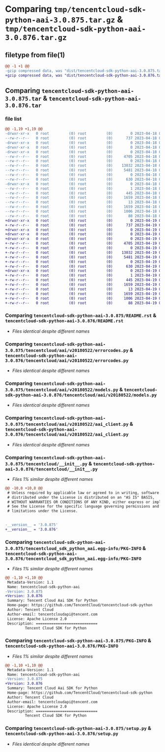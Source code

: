 # Comparing `tmp/tencentcloud-sdk-python-aai-3.0.875.tar.gz` & `tmp/tencentcloud-sdk-python-aai-3.0.876.tar.gz`

## filetype from file(1)

```diff
@@ -1 +1 @@
-gzip compressed data, was "dist/tencentcloud-sdk-python-aai-3.0.875.tar", last modified: Tue Apr 18 00:18:15 2023, max compression
+gzip compressed data, was "dist/tencentcloud-sdk-python-aai-3.0.876.tar", last modified: Wed Apr 19 00:14:54 2023, max compression
```

## Comparing `tencentcloud-sdk-python-aai-3.0.875.tar` & `tencentcloud-sdk-python-aai-3.0.876.tar`

### file list

```diff
@@ -1,19 +1,19 @@
-drwxr-xr-x   0 root         (0) root         (0)        0 2023-04-18 00:18:15.000000 tencentcloud-sdk-python-aai-3.0.875/
--rw-r--r--   0 root         (0) root         (0)      737 2023-04-18 00:18:15.000000 tencentcloud-sdk-python-aai-3.0.875/README.rst
-drwxr-xr-x   0 root         (0) root         (0)        0 2023-04-18 00:18:15.000000 tencentcloud-sdk-python-aai-3.0.875/tencentcloud/
-drwxr-xr-x   0 root         (0) root         (0)        0 2023-04-18 00:18:15.000000 tencentcloud-sdk-python-aai-3.0.875/tencentcloud/aai/
-drwxr-xr-x   0 root         (0) root         (0)        0 2023-04-18 00:18:15.000000 tencentcloud-sdk-python-aai-3.0.875/tencentcloud/aai/v20180522/
--rw-r--r--   0 root         (0) root         (0)     4705 2023-04-18 00:18:15.000000 tencentcloud-sdk-python-aai-3.0.875/tencentcloud/aai/v20180522/errorcodes.py
--rw-r--r--   0 root         (0) root         (0)        0 2023-04-18 00:18:15.000000 tencentcloud-sdk-python-aai-3.0.875/tencentcloud/aai/v20180522/__init__.py
--rw-r--r--   0 root         (0) root         (0)    13032 2023-04-18 00:18:15.000000 tencentcloud-sdk-python-aai-3.0.875/tencentcloud/aai/v20180522/models.py
--rw-r--r--   0 root         (0) root         (0)     5481 2023-04-18 00:18:15.000000 tencentcloud-sdk-python-aai-3.0.875/tencentcloud/aai/v20180522/aai_client.py
--rw-r--r--   0 root         (0) root         (0)        0 2023-04-18 00:18:15.000000 tencentcloud-sdk-python-aai-3.0.875/tencentcloud/aai/__init__.py
--rw-r--r--   0 root         (0) root         (0)      630 2023-04-18 00:18:15.000000 tencentcloud-sdk-python-aai-3.0.875/tencentcloud/__init__.py
-drwxr-xr-x   0 root         (0) root         (0)        0 2023-04-18 00:18:15.000000 tencentcloud-sdk-python-aai-3.0.875/tencentcloud_sdk_python_aai.egg-info/
--rw-r--r--   0 root         (0) root         (0)        1 2023-04-18 00:18:15.000000 tencentcloud-sdk-python-aai-3.0.875/tencentcloud_sdk_python_aai.egg-info/dependency_links.txt
--rw-r--r--   0 root         (0) root         (0)      445 2023-04-18 00:18:15.000000 tencentcloud-sdk-python-aai-3.0.875/tencentcloud_sdk_python_aai.egg-info/SOURCES.txt
--rw-r--r--   0 root         (0) root         (0)     1659 2023-04-18 00:18:15.000000 tencentcloud-sdk-python-aai-3.0.875/tencentcloud_sdk_python_aai.egg-info/PKG-INFO
--rw-r--r--   0 root         (0) root         (0)       13 2023-04-18 00:18:15.000000 tencentcloud-sdk-python-aai-3.0.875/tencentcloud_sdk_python_aai.egg-info/top_level.txt
--rw-r--r--   0 root         (0) root         (0)     1659 2023-04-18 00:18:15.000000 tencentcloud-sdk-python-aai-3.0.875/PKG-INFO
--rw-r--r--   0 root         (0) root         (0)     1006 2023-04-18 00:18:15.000000 tencentcloud-sdk-python-aai-3.0.875/setup.py
--rw-r--r--   0 root         (0) root         (0)       88 2023-04-18 00:18:15.000000 tencentcloud-sdk-python-aai-3.0.875/setup.cfg
+drwxr-xr-x   0 root         (0) root         (0)        0 2023-04-19 00:14:54.000000 tencentcloud-sdk-python-aai-3.0.876/
+-rw-r--r--   0 root         (0) root         (0)      737 2023-04-19 00:14:54.000000 tencentcloud-sdk-python-aai-3.0.876/README.rst
+drwxr-xr-x   0 root         (0) root         (0)        0 2023-04-19 00:14:54.000000 tencentcloud-sdk-python-aai-3.0.876/tencentcloud/
+drwxr-xr-x   0 root         (0) root         (0)        0 2023-04-19 00:14:54.000000 tencentcloud-sdk-python-aai-3.0.876/tencentcloud/aai/
+drwxr-xr-x   0 root         (0) root         (0)        0 2023-04-19 00:14:54.000000 tencentcloud-sdk-python-aai-3.0.876/tencentcloud/aai/v20180522/
+-rw-r--r--   0 root         (0) root         (0)     4705 2023-04-19 00:14:54.000000 tencentcloud-sdk-python-aai-3.0.876/tencentcloud/aai/v20180522/errorcodes.py
+-rw-r--r--   0 root         (0) root         (0)        0 2023-04-19 00:14:54.000000 tencentcloud-sdk-python-aai-3.0.876/tencentcloud/aai/v20180522/__init__.py
+-rw-r--r--   0 root         (0) root         (0)    13032 2023-04-19 00:14:54.000000 tencentcloud-sdk-python-aai-3.0.876/tencentcloud/aai/v20180522/models.py
+-rw-r--r--   0 root         (0) root         (0)     5481 2023-04-19 00:14:54.000000 tencentcloud-sdk-python-aai-3.0.876/tencentcloud/aai/v20180522/aai_client.py
+-rw-r--r--   0 root         (0) root         (0)        0 2023-04-19 00:14:54.000000 tencentcloud-sdk-python-aai-3.0.876/tencentcloud/aai/__init__.py
+-rw-r--r--   0 root         (0) root         (0)      630 2023-04-19 00:14:54.000000 tencentcloud-sdk-python-aai-3.0.876/tencentcloud/__init__.py
+drwxr-xr-x   0 root         (0) root         (0)        0 2023-04-19 00:14:54.000000 tencentcloud-sdk-python-aai-3.0.876/tencentcloud_sdk_python_aai.egg-info/
+-rw-r--r--   0 root         (0) root         (0)        1 2023-04-19 00:14:54.000000 tencentcloud-sdk-python-aai-3.0.876/tencentcloud_sdk_python_aai.egg-info/dependency_links.txt
+-rw-r--r--   0 root         (0) root         (0)      445 2023-04-19 00:14:54.000000 tencentcloud-sdk-python-aai-3.0.876/tencentcloud_sdk_python_aai.egg-info/SOURCES.txt
+-rw-r--r--   0 root         (0) root         (0)     1659 2023-04-19 00:14:54.000000 tencentcloud-sdk-python-aai-3.0.876/tencentcloud_sdk_python_aai.egg-info/PKG-INFO
+-rw-r--r--   0 root         (0) root         (0)       13 2023-04-19 00:14:54.000000 tencentcloud-sdk-python-aai-3.0.876/tencentcloud_sdk_python_aai.egg-info/top_level.txt
+-rw-r--r--   0 root         (0) root         (0)     1659 2023-04-19 00:14:54.000000 tencentcloud-sdk-python-aai-3.0.876/PKG-INFO
+-rw-r--r--   0 root         (0) root         (0)     1006 2023-04-19 00:14:54.000000 tencentcloud-sdk-python-aai-3.0.876/setup.py
+-rw-r--r--   0 root         (0) root         (0)       88 2023-04-19 00:14:54.000000 tencentcloud-sdk-python-aai-3.0.876/setup.cfg
```

### Comparing `tencentcloud-sdk-python-aai-3.0.875/README.rst` & `tencentcloud-sdk-python-aai-3.0.876/README.rst`

 * *Files identical despite different names*

### Comparing `tencentcloud-sdk-python-aai-3.0.875/tencentcloud/aai/v20180522/errorcodes.py` & `tencentcloud-sdk-python-aai-3.0.876/tencentcloud/aai/v20180522/errorcodes.py`

 * *Files identical despite different names*

### Comparing `tencentcloud-sdk-python-aai-3.0.875/tencentcloud/aai/v20180522/models.py` & `tencentcloud-sdk-python-aai-3.0.876/tencentcloud/aai/v20180522/models.py`

 * *Files identical despite different names*

### Comparing `tencentcloud-sdk-python-aai-3.0.875/tencentcloud/aai/v20180522/aai_client.py` & `tencentcloud-sdk-python-aai-3.0.876/tencentcloud/aai/v20180522/aai_client.py`

 * *Files identical despite different names*

### Comparing `tencentcloud-sdk-python-aai-3.0.875/tencentcloud/__init__.py` & `tencentcloud-sdk-python-aai-3.0.876/tencentcloud/__init__.py`

 * *Files 1% similar despite different names*

```diff
@@ -10,8 +10,8 @@
 # Unless required by applicable law or agreed to in writing, software
 # distributed under the License is distributed on an "AS IS" BASIS,
 # WITHOUT WARRANTIES OR CONDITIONS OF ANY KIND, either express or implied.
 # See the License for the specific language governing permissions and
 # limitations under the License.
 
 
-__version__ = '3.0.875'
+__version__ = '3.0.876'
```

### Comparing `tencentcloud-sdk-python-aai-3.0.875/tencentcloud_sdk_python_aai.egg-info/PKG-INFO` & `tencentcloud-sdk-python-aai-3.0.876/tencentcloud_sdk_python_aai.egg-info/PKG-INFO`

 * *Files 1% similar despite different names*

```diff
@@ -1,10 +1,10 @@
 Metadata-Version: 1.1
 Name: tencentcloud-sdk-python-aai
-Version: 3.0.875
+Version: 3.0.876
 Summary: Tencent Cloud Aai SDK for Python
 Home-page: https://github.com/TencentCloud/tencentcloud-sdk-python
 Author: Tencent Cloud
 Author-email: tencentcloudapi@tencent.com
 License: Apache License 2.0
 Description: ============================
         Tencent Cloud SDK for Python
```

### Comparing `tencentcloud-sdk-python-aai-3.0.875/PKG-INFO` & `tencentcloud-sdk-python-aai-3.0.876/PKG-INFO`

 * *Files 1% similar despite different names*

```diff
@@ -1,10 +1,10 @@
 Metadata-Version: 1.1
 Name: tencentcloud-sdk-python-aai
-Version: 3.0.875
+Version: 3.0.876
 Summary: Tencent Cloud Aai SDK for Python
 Home-page: https://github.com/TencentCloud/tencentcloud-sdk-python
 Author: Tencent Cloud
 Author-email: tencentcloudapi@tencent.com
 License: Apache License 2.0
 Description: ============================
         Tencent Cloud SDK for Python
```

### Comparing `tencentcloud-sdk-python-aai-3.0.875/setup.py` & `tencentcloud-sdk-python-aai-3.0.876/setup.py`

 * *Files identical despite different names*

